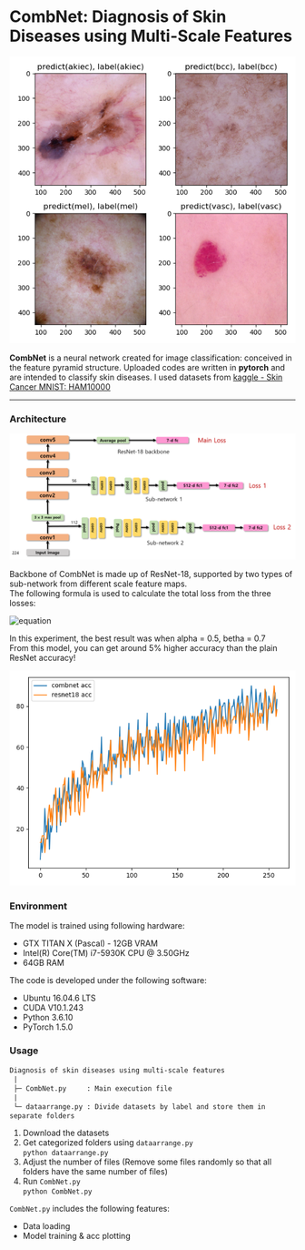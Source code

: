 # CombNet: Diagnosis of Skin Diseases using Multi-Scale Features

![result](imgs/result.png)  
  
**CombNet** is a neural network created for image classification: conceived in the feature pyramid structure.
Uploaded codes are written in **pytorch** and are intended to classify skin diseases.
I used datasets from [kaggle - Skin Cancer MNIST: HAM10000](https://www.kaggle.com/kmader/skin-cancer-mnist-ham10000)  
  
***********************************

### Architecture
  
![architecture](imgs/architecture.png)
  
Backbone of CombNet is made up of ResNet-18, supported by two types of sub-network from different scale feature maps.  
The following formula is used to calculate the total loss from the three losses:  
  
![equation](https://latex.codecogs.com/gif.latex?loss_{main}:=loss_{main}&plus;\alpha&space;loss_{1}&plus;\beta&space;loss_{2})  
  
In this experiment, the best result was when alpha = 0.5, betha = 0.7  
From this model, you can get around 5% higher accuracy than the plain ResNet accuracy!  
  
![acc](imgs/accuracy_plot_a_05_b_07.png)

### Environment
The model is trained using following hardware:
* GTX TITAN X (Pascal) - 12GB VRAM
* Intel(R) Core(TM) i7-5930K CPU @ 3.50GHz
* 64GB RAM  

The code is developed under the following software:
* Ubuntu 16.04.6 LTS
* CUDA V10.1.243
* Python 3.6.10
* PyTorch 1.5.0

### Usage
```
Diagnosis of skin diseases using multi-scale features
 |
 ├─ CombNet.py     : Main execution file
 |
 └─ dataarrange.py : Divide datasets by label and store them in separate folders
```
1. Download the datasets
2. Get categorized folders using `dataarrange.py`  
```python dataarrange.py```
3. Adjust the number of files (Remove some files randomly so that all folders have the same number of files)
4. Run `CombNet.py`  
```python CombNet.py```
  
`CombNet.py` includes the following features:  
* Data loading
* Model training & acc plotting
